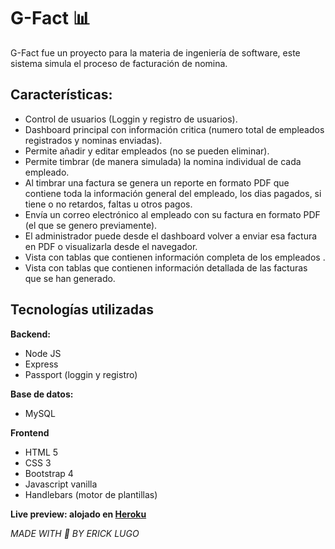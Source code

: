 # G-Fact :bar_chart:

G-Fact fue un proyecto para la materia de ingeniería de software, este sistema simula el proceso de facturación de nomina.

## **Características:**
 - Control de usuarios (Loggin y registro de usuarios).
 - Dashboard principal con información critica (numero total de empleados registrados y nominas enviadas).
 - Permite añadir y editar empleados (no se pueden eliminar).
 - Permite timbrar (de manera simulada) la nomina individual de cada empleado.
 - Al timbrar una factura se genera un reporte en formato PDF que contiene toda la información general del empleado, los dias pagados, si tiene o no retardos, faltas u otros pagos.
 - Envía un correo electrónico al empleado con su factura en formato PDF (el que se genero previamente).
 - El administrador puede desde el dashboard volver a enviar esa factura en PDF o visualizarla desde el navegador.
 - Vista con tablas que contienen información completa de los empleados .
 - Vista con tablas que contienen información detallada de las facturas que se han generado.
 
## **Tecnologías utilizadas**
**Backend:**
 - Node JS
 - Express
 - Passport (loggin y registro)

**Base de datos:**
- MySQL

**Frontend**
- HTML 5
- CSS 3
- Bootstrap 4
- Javascript vanilla
- Handlebars (motor de plantillas)

**Live preview: alojado en [Heroku](https://g-fact.herokuapp.com/)**

*MADE WITH   :green_heart: BY ERICK LUGO*
